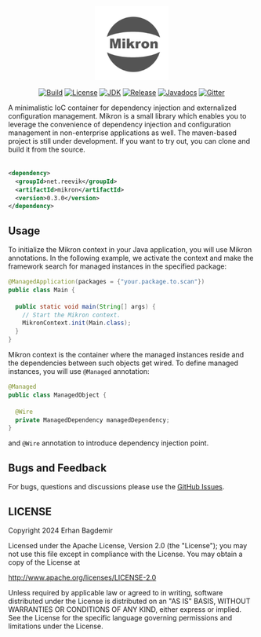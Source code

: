<p align="center">
<img src="wiki/mikron-logo.png" width=150 />    
</p>

<div align="center">

[![Build](https://circleci.com/gh/reevik/mikron.svg?style=shield)](https://opensource.org/licenses/Apache-2.0)
[![License](https://img.shields.io/badge/License-Apache%202.0-blue.svg)](https://opensource.org/licenses/Apache-2.0)
[![JDK](https://img.shields.io/badge/JDK-21%20-green.svg)](https://github.com/reevik/darkest/wiki/Java-Support)
[![Release](https://img.shields.io/badge/Release-0.3.0%20-green.svg)](https://central.sonatype.com/artifact/net.reevik/darkest)
[![Javadocs](https://img.shields.io/badge/Javadoc%20-green.svg)](https://reevik.github.io/mikron/)
[![Gitter](https://img.shields.io/badge/Chat-gitter%20-green.svg)](https://matrix.to/#/#mikron:gitter.im)
</div>

A minimalistic IoC container for dependency injection and externalized configuration management. Mikron is a small library which enables you to leverage the convenience of dependency injection and configuration management in non-enterprise applications as well. The maven-based project is still under development. If you want to try out, you can clone and build it from the source. 

```xml

<dependency>
  <groupId>net.reevik</groupId>
  <artifactId>mikron</artifactId>
  <version>0.3.0</version>
</dependency>
```

## Usage

To initialize the Mikron context in your Java application, you will use Mikron annotations. In the following example, we activate the context and make the framework search for managed instances in the specified package:

```java
@ManagedApplication(packages = {"your.package.to.scan"})
public class Main {

  public static void main(String[] args) {
    // Start the Mikron context.
    MikronContext.init(Main.class);
  }
}
```

Mikron context is the container where the managed instances reside and the dependencies between such objects get wired. To define managed instances, you will use `@Managed` annotation:

```java
@Managed
public class ManagedObject {

  @Wire
  private ManagedDependency managedDependency;
}
```

and `@Wire` annotation to introduce dependency injection point.

## Bugs and Feedback

For bugs, questions and discussions please use
the [GitHub Issues](https://github.com/notingolmo/mikron/issues).

## LICENSE

Copyright 2024 Erhan Bagdemir

Licensed under the Apache License, Version 2.0 (the "License");
you may not use this file except in compliance with the License.
You may obtain a copy of the License at

http://www.apache.org/licenses/LICENSE-2.0

Unless required by applicable law or agreed to in writing, software
distributed under the License is distributed on an "AS IS" BASIS,
WITHOUT WARRANTIES OR CONDITIONS OF ANY KIND, either express or implied.
See the License for the specific language governing permissions and
limitations under the License.

[license]:LICENSE-2.0.txt
[license img]:https://img.shields.io/badge/License-Apache%202-blue.svg
